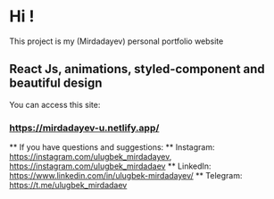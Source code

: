 # Hi !

This project is my (Mirdadayev) personal portfolio website

## React Js, animations, styled-component and beautiful design

You can access this site:

### https://mirdadayev-u.netlify.app/

** If you have questions and suggestions: 
** Instagram: https://instagram.com/ulugbek_mirdadayev,  https://instagram.com/ulugbek_mirdadaev
** LinkedIn: https://www.linkedin.com/in/ulugbek-mirdadayev/
** Telegram: https://t.me/ulugbek_mirdadaev
